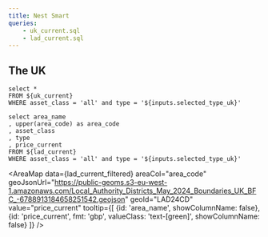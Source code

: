 ```yaml
---
title: Nest Smart
queries:
    - uk_current.sql
    - lad_current.sql
---
```


## The UK

<ButtonGroup name=selected_type_uk>
    <ButtonGroupItem valueLabel="Buy" value="buy" default/>
    <ButtonGroupItem valueLabel="Rent" value="rent" />
</ButtonGroup>

```uk_current_filtered
select *
FROM ${uk_current}
WHERE asset_class = 'all' and type = '${inputs.selected_type_uk}'
```
<Grid cols=2>
    <BigValue
    data={uk_current_filtered}
    value=price_current
    comparison=growth_1yr
    comparisonFmt=pct1
    comparisonTitle="YoY"
    />
</Grid>


```lad_current_filtered
select area_name
, upper(area_code) as area_code
, asset_class
, type
, price_current
FROM ${lad_current}
WHERE asset_class = 'all' and type = '${inputs.selected_type_uk}'
```

<AreaMap
  data={lad_current_filtered}
  areaCol="area_code"
  geoJsonUrl="https://public-geoms.s3-eu-west-1.amazonaws.com/Local_Authority_Districts_May_2024_Boundaries_UK_BFC_-6788913184658251542.geojson"
  geoId="LAD24CD"
  value="price_current"
  tooltip={[
    {id: 'area_name', showColumnName: false},
    {id: 'price_current', fmt: 'gbp', valueClass: 'text-[green]', showColumnName: false}
]}
/>
